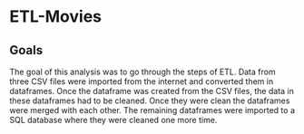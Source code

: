 # ETL-Movies
## Goals
The goal of this analysis was to go through the steps of ETL. Data from three CSV files were imported from the internet and converted them in dataframes.
Once the dataframe was created from the CSV files, the data in these dataframes had to be cleaned. Once they were clean the dataframes 
were merged with each other. The remaining dataframes were imported to a SQL database where they were cleaned one more time.
